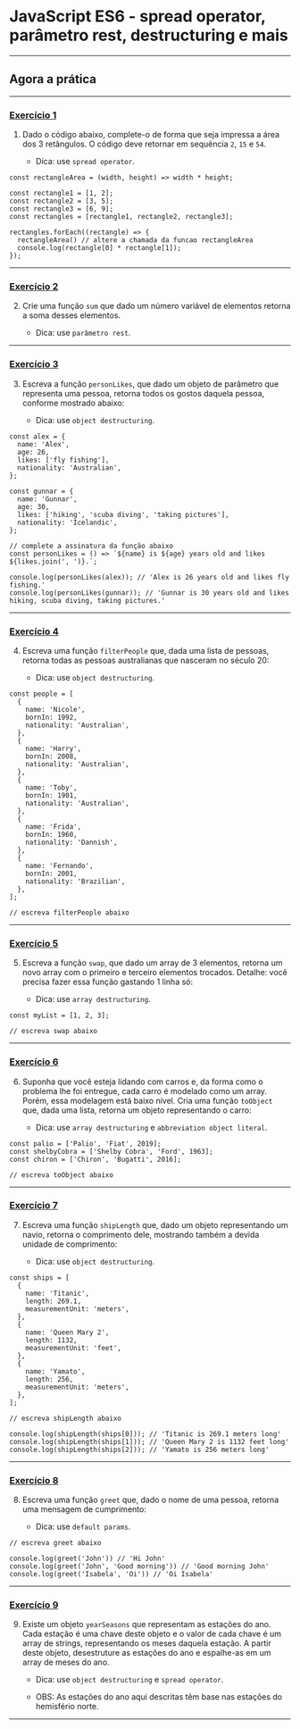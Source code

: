 # JavaScript ES6 - spread operator, parâmetro rest, destructuring e mais

---

## Agora a prática

---

### [Exercício 1](./exercise_1/script.js)

1. Dado o código abaixo, complete-o de forma que seja impressa a área dos 3 retângulos. O código deve retornar em sequência `2`, `15` e `54`.

   - Dica: use `spread operator`.

```
const rectangleArea = (width, height) => width * height;

const rectangle1 = [1, 2];
const rectangle2 = [3, 5];
const rectangle3 = [6, 9];
const rectangles = [rectangle1, rectangle2, rectangle3];

rectangles.forEach((rectangle) => {
  rectangleArea() // altere a chamada da funcao rectangleArea
  console.log(rectangle[0] * rectangle[1]);
});
```

---

### [Exercício 2](./exercise_2/script.js)

2. Crie uma função `sum` que dado um número variável de elementos retorna a soma desses elementos.

   - Dica: use `parâmetro rest`.

---

### [Exercício 3](./exercise_3/script.js)

3. Escreva a função `personLikes`, que dado um objeto de parâmetro que representa uma pessoa, retorna todos os gostos daquela pessoa, conforme mostrado abaixo:

   - Dica: use `object destructuring`.

```
const alex = {
  name: 'Alex',
  age: 26,
  likes: ['fly fishing'],
  nationality: 'Australian',
};

const gunnar = {
  name: 'Gunnar',
  age: 30,
  likes: ['hiking', 'scuba diving', 'taking pictures'],
  nationality: 'Icelandic',
};

// complete a assinatura da função abaixo
const personLikes = () => `${name} is ${age} years old and likes ${likes.join(', ')}.`;

console.log(personLikes(alex)); // 'Alex is 26 years old and likes fly fishing.'
console.log(personLikes(gunnar)); // 'Gunnar is 30 years old and likes hiking, scuba diving, taking pictures.'
```

---

### [Exercício 4](./exercise_4/script.js)

4. Escreva uma função `filterPeople` que, dada uma lista de pessoas, retorna todas as pessoas australianas que nasceram no século 20:

   - Dica: use `object destructuring`.

```
const people = [
  {
    name: 'Nicole',
    bornIn: 1992,
    nationality: 'Australian',
  },
  {
    name: 'Harry',
    bornIn: 2008,
    nationality: 'Australian',
  },
  {
    name: 'Toby',
    bornIn: 1901,
    nationality: 'Australian',
  },
  {
    name: 'Frida',
    bornIn: 1960,
    nationality: 'Dannish',
  },
  {
    name: 'Fernando',
    bornIn: 2001,
    nationality: 'Brazilian',
  },
];

// escreva filterPeople abaixo
```

---

### [Exercício 5](./exercise_5/script.js)

5. Escreva a função `swap`, que dado um array de 3 elementos, retorna um novo array com o primeiro e terceiro elementos trocados. Detalhe: você precisa fazer essa função gastando 1 linha só:

   - Dica: use `array destructuring`.

```
const myList = [1, 2, 3];

// escreva swap abaixo
```

---

### [Exercício 6](./exercise_6/script.js)

6. Suponha que você esteja lidando com carros e, da forma como o problema lhe foi entregue, cada carro é modelado como um array. Porém, essa modelagem está baixo nível. Cria uma função `toObject` que, dada uma lista, retorna um objeto representando o carro:

   - Dica: use `array destructuring` e `abbreviation object literal`.

```
const palio = ['Palio', 'Fiat', 2019];
const shelbyCobra = ['Shelby Cobra', 'Ford', 1963];
const chiron = ['Chiron', 'Bugatti', 2016];

// escreva toObject abaixo
```

---

### [Exercício 7](./exercise_7/script.js)

7. Escreva uma função `shipLength` que, dado um objeto representando um navio, retorna o comprimento dele, mostrando também a devida unidade de comprimento:

   - Dica: use `object destructuring`.

```
const ships = [
  {
    name: 'Titanic',
    length: 269.1,
    measurementUnit: 'meters',
  },
  {
    name: 'Queen Mary 2',
    length: 1132,
    measurementUnit: 'feet',
  },
  {
    name: 'Yamato',
    length: 256,
    measurementUnit: 'meters',
  },
];

// escreva shipLength abaixo

console.log(shipLength(ships[0])); // 'Titanic is 269.1 meters long'
console.log(shipLength(ships[1])); // 'Queen Mary 2 is 1132 feet long'
console.log(shipLength(ships[2])); // 'Yamato is 256 meters long'
```

---

### [Exercício 8](./exercise_8/script.js)

8. Escreva uma função `greet` que, dado o nome de uma pessoa, retorna uma mensagem de cumprimento:

   - Dica: use `default params`.

```
// escreva greet abaixo

console.log(greet('John')) // 'Hi John'
console.log(greet('John', 'Good morning')) // 'Good morning John'
console.log(greet('Isabela', 'Oi')) // 'Oi Isabela'
```

---

### [Exercício 9](./exercise_9/script.js)

9. Existe um objeto `yearSeasons` que representam as estações do ano. Cada estação é uma chave deste objeto e o valor de cada chave é um array de strings, representando os meses daquela estação. A partir deste objeto, desestruture as estações do ano e espalhe-as em um array de meses do ano.

   - Dica: use `object destructuring` e `spread operator`.

   - OBS: As estações do ano aqui descritas têm base nas estações do hemisfério norte.

---
